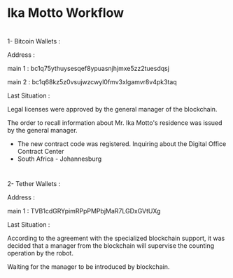 # Ika Motto Workflow

# 
1- Bitcoin Wallets :

Address : 

main 1 : 
bc1q75ythuysesqef8ypuasnjhjmxe5zz2tuesdqsj

main 2 : 
bc1q68kz5z0vsujwzcwyl0fmv3xlgamvr8v4pk3taq

Last Situation : 

Legal licenses were approved by the general manager of the blockchain.

The order to recall information about Mr. Ika Motto's residence was issued by the general manager.

* The new contract code was registered. Inquiring about the Digital Office Contract Center
* South Africa - Johannesburg

# 
# 
2- Tether Wallets :

Address :

main 1 :
TVB1cdGRYpimRPpPMPbjMaR7LGDxGVtUXg

Last Situation :

According to the agreement with the specialized blockchain support, it was decided that a manager from the blockchain will supervise the counting operation by the robot.

Waiting for the manager to be introduced by blockchain.

# 
